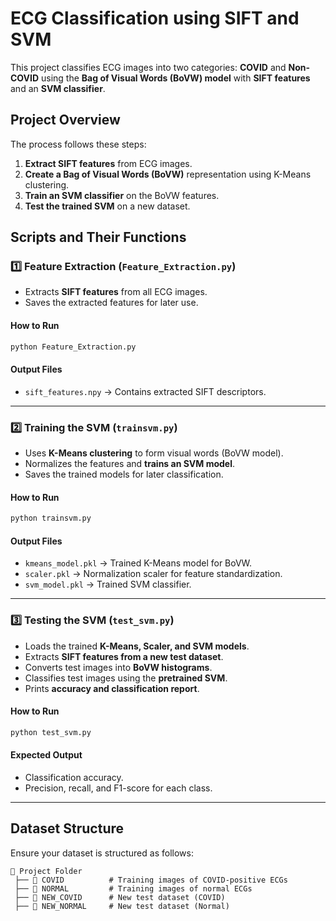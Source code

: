 # **ECG Classification using SIFT and SVM**

This project classifies ECG images into two categories: **COVID** and **Non-COVID** using the **Bag of Visual Words (BoVW) model** with **SIFT features** and an **SVM classifier**.

## **Project Overview**
The process follows these steps:
1. **Extract SIFT features** from ECG images.
2. **Create a Bag of Visual Words (BoVW)** representation using K-Means clustering.
3. **Train an SVM classifier** on the BoVW features.
4. **Test the trained SVM** on a new dataset.

## **Scripts and Their Functions**
### 1️⃣ **Feature Extraction (`Feature_Extraction.py`)**
- Extracts **SIFT features** from all ECG images.
- Saves the extracted features for later use.

#### **How to Run**
```bash
python Feature_Extraction.py
```

#### **Output Files**
- `sift_features.npy` → Contains extracted SIFT descriptors.

---

### 2️⃣ **Training the SVM (`trainsvm.py`)**
- Uses **K-Means clustering** to form visual words (BoVW model).
- Normalizes the features and **trains an SVM model**.
- Saves the trained models for later classification.

#### **How to Run**
```bash
python trainsvm.py
```

#### **Output Files**
- `kmeans_model.pkl` → Trained K-Means model for BoVW.
- `scaler.pkl` → Normalization scaler for feature standardization.
- `svm_model.pkl` → Trained SVM classifier.

---

### 3️⃣ **Testing the SVM (`test_svm.py`)**
- Loads the trained **K-Means, Scaler, and SVM models**.
- Extracts **SIFT features from a new test dataset**.
- Converts test images into **BoVW histograms**.
- Classifies test images using the **pretrained SVM**.
- Prints **accuracy and classification report**.

#### **How to Run**
```bash
python test_svm.py
```

#### **Expected Output**
- Classification accuracy.
- Precision, recall, and F1-score for each class.

---

## **Dataset Structure**
Ensure your dataset is structured as follows:
```
📂 Project Folder
 ├── 📂 COVID          # Training images of COVID-positive ECGs
 ├── 📂 NORMAL         # Training images of normal ECGs
 ├── 📂 NEW_COVID      # New test dataset (COVID)
 ├── 📂 NEW_NORMAL     # New test dataset (Normal)
```


